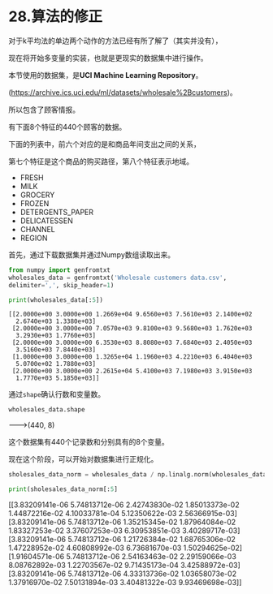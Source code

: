 



# 28.算法的修正

对于k平均法的单边两个动作的方法已经有所了解了（其实并没有），

现在将开始多变量的实装，也就是更现实的数据集中进行操作。

本节使用的数据集，是**UCI Machine Learning Repository**。

(https://archive.ics.uci.edu/ml/datasets/wholesale%2Bcustomers)。

所以包含了顾客情报。

有下面8个特征的440个顾客的数据。

下面的列表中，前六个对应的是和商品年间支出之间的关系，

第七个特征是这个商品的购买路径，第八个特征表示地域。

* FRESH 
* MILK
* GROCERY
* FROZEN
* DETERGENTS_PAPER
* DELICATESSEN
* CHANNEL
* REGION

首先，通过下载数据集并通过Numpy数组读取出来。

```python
from numpy import genfromtxt
wholesales_data = genfromtxt('Wholesale customers data.csv',
delimiter=',', skip_header=1)

print(wholesales_data[:5])
```
    [[2.0000e+00 3.0000e+00 1.2669e+04 9.6560e+03 7.5610e+03 2.1400e+02
      2.6740e+03 1.3380e+03]
     [2.0000e+00 3.0000e+00 7.0570e+03 9.8100e+03 9.5680e+03 1.7620e+03
      3.2930e+03 1.7760e+03]
     [2.0000e+00 3.0000e+00 6.3530e+03 8.8080e+03 7.6840e+03 2.4050e+03
      3.5160e+03 7.8440e+03]
     [1.0000e+00 3.0000e+00 1.3265e+04 1.1960e+03 4.2210e+03 6.4040e+03
      5.0700e+02 1.7880e+03]
     [2.0000e+00 3.0000e+00 2.2615e+04 5.4100e+03 7.1980e+03 3.9150e+03
      1.7770e+03 5.1850e+03]]
      
通过`shape`确认行数和变量数。

```python
wholesales_data.shape
```
--->(440, 8)

这个数据集有440个记录数和分别具有的8个变量。

现在这个阶段，可以开始对数据集进行正规化。

```python
sholesales_data_norm = wholesales_data / np.linalg.norm(wholesales_data)

print(sholesales_data_norm[:5]
```
[[3.83209141e-06 5.74813712e-06 2.42743830e-02 1.85013373e-02
  1.44872216e-02 4.10033781e-04 5.12350622e-03 2.56366915e-03]
 [3.83209141e-06 5.74813712e-06 1.35215345e-02 1.87964084e-02
  1.83327253e-02 3.37607253e-03 6.30953851e-03 3.40289717e-03]
 [3.83209141e-06 5.74813712e-06 1.21726384e-02 1.68765306e-02
  1.47228952e-02 4.60808992e-03 6.73681670e-03 1.50294625e-02]
 [1.91604571e-06 5.74813712e-06 2.54163463e-02 2.29159066e-03
  8.08762892e-03 1.22703567e-02 9.71435173e-04 3.42588972e-03]
 [3.83209141e-06 5.74813712e-06 4.33313736e-02 1.03658073e-02
  1.37916970e-02 7.50131894e-03 3.40481322e-03 9.93469698e-03]]

